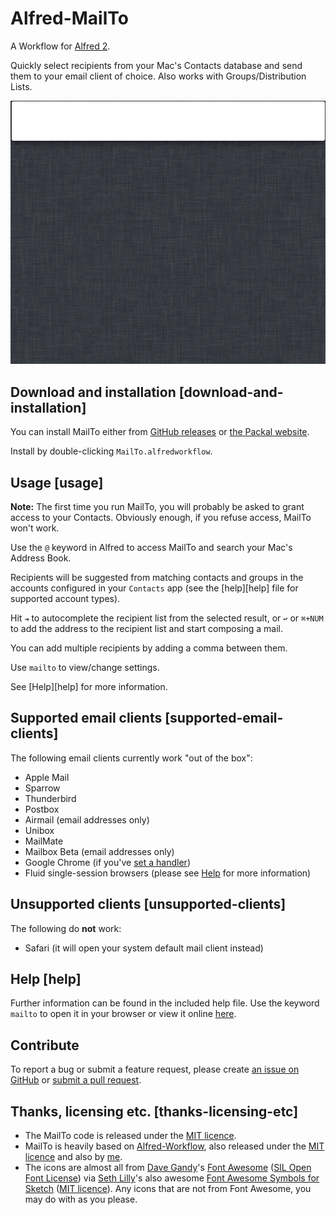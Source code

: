 
Alfred-MailTo
=============

A Workflow for [Alfred 2][alfred].

Quickly select recipients from your Mac's Contacts database and send them to
your email client of choice. Also works with Groups/Distribution Lists.

![](assets/demo.gif)


## Download and installation [download-and-installation] ##

You can install MailTo either from [GitHub releases][github-releases] or
[the Packal website][packal-page].

Install by double-clicking `MailTo.alfredworkflow`.


## Usage [usage] ##

**Note:** The first time you run MailTo, you will probably be asked to grant
access to your Contacts. Obviously enough, if you refuse access, MailTo won't
work.

Use the `@` keyword in Alfred to access MailTo and search your Mac's Address
Book.

Recipients will be suggested from matching contacts and groups in the
accounts configured in your `Contacts` app (see the [help][help] file for
supported account types).

Hit `⇥` to autocomplete the recipient list from the selected result, or `↩`
or `⌘+NUM` to add the address to the recipient list and start composing a mail.

You can add multiple recipients by adding a comma between them.

Use `mailto` to view/change settings.

See [Help][help] for more information.


## Supported email clients [supported-email-clients] ##

The following email clients currently work "out of the box":

- Apple Mail
- Sparrow
- Thunderbird
- Postbox
- Airmail (email addresses only)
- Unibox
- MailMate
- Mailbox Beta (email addresses only)
- Google Chrome (if you've [set a handler][chrome-handlers])
- Fluid single-session browsers (please see [Help](#help) for
  more information)


## Unsupported clients [unsupported-clients] ##

The following do **not** work:

- Safari (it will open your system default mail client instead)


## Help [help] ##

Further information can be found in the included help file. Use the keyword
`mailto` to open it in your browser or view it online [here][online-help].


## Contribute ##

To report a bug or submit a feature request, please create
[an issue on GitHub][github-issues] or [submit a pull request][github-pulls].


## Thanks, licensing etc. [thanks-licensing-etc] ##

- The MailTo code is released under the [MIT licence][mit-licence].
- MailTo is heavily based on [Alfred-Workflow][alfred-workflow], also
  released under the [MIT licence][mit-licence] and also by [me][deanishe].
- The icons are almost all from [Dave Gandy][dave-gandy]'s
  [Font Awesome][font-awesome] ([SIL Open Font License][sil-licence]) via
  [Seth Lilly][seth-lilly]'s also awesome
  [Font Awesome Symbols for Sketch][font-awesome-sketch]
  ([MIT licence][mit-licence]). Any icons that are not from Font Awesome, you
  may do with as you please.



[alfred]: http://www.alfredapp.com/
[mit-licence]: http://opensource.org/licenses/MIT
[font-awesome]: http://fortawesome.github.io/Font-Awesome/
[font-awesome-sketch]: https://github.com/sethlilly/Font-Awesome-Symbols-for-Sketch
[sil-licence]: http://scripts.sil.org/OFL
[dave-gandy]: http://twitter.com/davegandy
[seth-lilly]: http://twitter.com/sethlilly
[deanishe]: http://twitter.com/deanishe
[alfred-workflow]: https://github.com/deanishe/alfred-workflow/
[github-issues]: https://github.com/deanishe/alfred-mailto/issues
[github-pulls]: https://github.com/deanishe/alfred-mailto/pulls
[online-help]: http://www.deanishe.net/alfred-mailto/
[packal-page]: http://www.packal.org/workflow/mailto
[github-releases]: https://github.com/deanishe/alfred-mailto/releases/latest
[packal-updater]: http://www.packal.org/workflow/packal-updater
[chrome-handlers]: https://support.google.com/chrome/answer/1382847?hl=en
[online-help]: http://www.deanishe.net/mailto/
